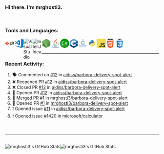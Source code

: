 ### Hi there. I'm mrghosti3.

<br/>

### Tools and Languages:

<img align="left" alt="Git" width="30px" src="https://raw.githubusercontent.com/github/explore/80688e429a7d4ef2fca1e82350fe8e3517d3494d/topics/git/git.png" />

<img align="left" alt="Visual Studio Code" width="30px" src="https://raw.githubusercontent.com/github/explore/80688e429a7d4ef2fca1e82350fe8e3517d3494d/topics/visual-studio-code/visual-studio-code.png" />

<img align="left" alt="Visual Studio" width="30px" src="https://upload.wikimedia.org/wikipedia/commons/thumb/5/59/Visual_Studio_Icon_2019.svg/800px-Visual_Studio_Icon_2019.svg.png" />

<img align="left" alt="InteliJ Idea" width="30px" src="https://upload.wikimedia.org/wikipedia/commons/thumb/d/d5/IntelliJ_IDEA_Logo.svg/800px-IntelliJ_IDEA_Logo.svg.png" />



<img align="left" alt="Node.js" width="30px" src="https://raw.githubusercontent.com/github/explore/80688e429a7d4ef2fca1e82350fe8e3517d3494d/topics/nodejs/nodejs.png" />

<img align="left" alt="Java" width="30px" src="https://raw.githubusercontent.com/github/explore/80688e429a7d4ef2fca1e82350fe8e3517d3494d/topics/java/java.png">

<img align="left" alt="C#" width="30px" src="https://raw.githubusercontent.com/github/explore/80688e429a7d4ef2fca1e82350fe8e3517d3494d/topics/csharp/csharp.png"/>

<img align="left" alt="C++" width="30px" src="https://raw.githubusercontent.com/github/explore/80688e429a7d4ef2fca1e82350fe8e3517d3494d/topics/cpp/cpp.png">

<img align="left" alt="C" width="30px" src="https://raw.githubusercontent.com/github/explore/80688e429a7d4ef2fca1e82350fe8e3517d3494d/topics/c/c.png">

<img align="left" alt="Python" width="30px" src="https://raw.githubusercontent.com/github/explore/80688e429a7d4ef2fca1e82350fe8e3517d3494d/topics/python/python.png" />

<img align="left" alt="JavaScript" width="30px" src="https://raw.githubusercontent.com/github/explore/80688e429a7d4ef2fca1e82350fe8e3517d3494d/topics/javascript/javascript.png" />

<img align="left" alt="HTML5" width="30px" src="https://raw.githubusercontent.com/github/explore/80688e429a7d4ef2fca1e82350fe8e3517d3494d/topics/html/html.png" />

<img align="left" alt="CSS3" width="30px" src="https://raw.githubusercontent.com/github/explore/80688e429a7d4ef2fca1e82350fe8e3517d3494d/topics/css/css.png" />

<br />
<br />

---

### Recent Activity:

<!--START_SECTION:activity-->
1. 🗣 Commented on [#12](https://github.com/aidiss/barbora-delivery-spot-alert/issues/12) in [aidiss/barbora-delivery-spot-alert](https://github.com/aidiss/barbora-delivery-spot-alert)
2. ❌ Reopened PR [#12](https://github.com/aidiss/barbora-delivery-spot-alert/pull/12) in [aidiss/barbora-delivery-spot-alert](https://github.com/aidiss/barbora-delivery-spot-alert)
3. ❌ Closed PR [#12](https://github.com/aidiss/barbora-delivery-spot-alert/pull/12) in [aidiss/barbora-delivery-spot-alert](https://github.com/aidiss/barbora-delivery-spot-alert)
4. 💪 Opened PR [#12](https://github.com/aidiss/barbora-delivery-spot-alert/pull/12) in [aidiss/barbora-delivery-spot-alert](https://github.com/aidiss/barbora-delivery-spot-alert)
5. 🎉 Merged PR [#1](https://github.com/mrghosti3/barbora-delivery-spot-alert/pull/1) in [mrghosti3/barbora-delivery-spot-alert](https://github.com/mrghosti3/barbora-delivery-spot-alert)
6. 💪 Opened PR [#1](https://github.com/mrghosti3/barbora-delivery-spot-alert/pull/1) in [mrghosti3/barbora-delivery-spot-alert](https://github.com/mrghosti3/barbora-delivery-spot-alert)
7. ❗️ Opened issue [#11](https://github.com/aidiss/barbora-delivery-spot-alert/issues/11) in [aidiss/barbora-delivery-spot-alert](https://github.com/aidiss/barbora-delivery-spot-alert)
8. ❗️ Opened issue [#1420](https://github.com/microsoft/calculator/issues/1420) in [microsoft/calculator](https://github.com/microsoft/calculator)
<!--END_SECTION:activity-->

<br />

---

<br />

<img align="left" alt="mrghosti3's GitHub Stats" src="https://github-readme-stats.vercel.app/api?username=mrghosti3&theme=radical&show_icons=true&hide_border=true" />
<img align="left" alt="mrghosti3's GitHub Stats" src="https://github-readme-stats.vercel.app/api/top-langs/?username=mrghosti3&theme=radical&hide_border=true&layout=compact" />